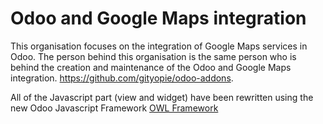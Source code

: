 # Odoo and Google Maps integration

This organisation focuses on the integration of Google Maps services in Odoo.
The person behind this organisation is the same person who is behind the creation and maintenance of the Odoo and Google Maps integration. https://github.com/gityopie/odoo-addons.

All of the Javascript part (view and widget) have been rewritten using the new Odoo Javascript Framework [OWL Framework](https://odoo.github.io/owl/)
